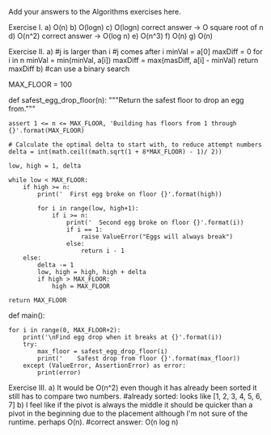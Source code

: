 Add your answers to the Algorithms exercises here.

Exercise I.
a) O(n)
b) O(logn)
c) O(logn) correct answer -> O square root of n
d) O(n^2) correct answer -> O(log n)
e) O(n^3) 
f) O(n) 
g) O(n)

Exercise II.
a) 
#j is larger than i
#j comes after i
minVal = a[0]
maxDiff = 0
for i in n
    minVal = min(minVal, a[i])
    maxDiff = max(masDiff, a[i] - minVal)
return maxDiff
b)
#can use a binary search

MAX_FLOOR = 100

def safest_egg_drop_floor(n):
    """Return the safest floor to drop an egg from."""

    assert 1 <= n <= MAX_FLOOR, 'Building has floors from 1 through {}'.format(MAX_FLOOR)

    # Calculate the optimal delta to start with, to reduce attempt numbers
    delta = int(math.ceil((math.sqrt(1 + 8*MAX_FLOOR) - 1)/ 2))

    low, high = 1, delta

    while low < MAX_FLOOR:
        if high >= n:
            print('  First egg broke on floor {}'.format(high))

            for i in range(low, high+1):
                if i >= n:
                    print('  Second egg broke on floor {}'.format(i))
                    if i == 1:
                        raise ValueError("Eggs will always break")
                    else:
                        return i - 1
        else:
            delta -= 1
            low, high = high, high + delta
            if high > MAX_FLOOR:
                high = MAX_FLOOR

    return MAX_FLOOR


def main():

    for i in range(0, MAX_FLOOR+2):
        print('\nFind egg drop when it breaks at {}'.format(i))
        try:
            max_floor = safest_egg_drop_floor(i)
            print('    Safest drop from floor {}'.format(max_floor))
        except (ValueError, AssertionError) as error:
            print(error)

Exercise III.
a) It would be O(n^2) even though it has already been sorted it still has to compare two numbers.
#already sorted: looks like [1, 2, 3, 4, 5, 6, 7]
b) I feel like if the pivot is always the middle it should be quicker than a pivot in the beginning due to the placement although I'm not sure of the runtime. perhaps O(n).
#correct answer: O(n log n)